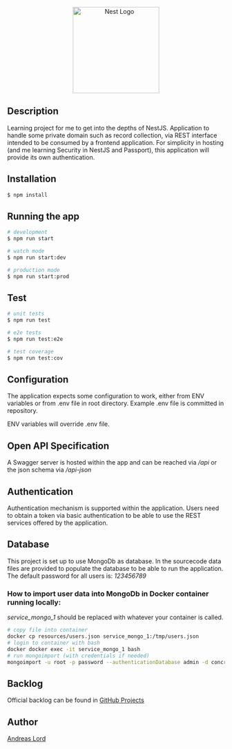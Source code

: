 <p align="center">
  <a href="http://nestjs.com/" target="blank"><img src="https://nestjs.com/img/logo-small.svg" width="200" alt="Nest Logo" /></a>
</p>

## Description

Learning project for me to get into the depths of NestJS. Application to handle some private domain such as record collection, via REST interface intended to be consumed by a frontend application. For simplicity in hosting (and me learning Security in NestJS and Passport), this application will provide its own authentication. 

## Installation

```bash
$ npm install
```

## Running the app

```bash
# development
$ npm run start

# watch mode
$ npm run start:dev

# production mode
$ npm run start:prod
```

## Test

```bash
# unit tests
$ npm run test

# e2e tests
$ npm run test:e2e

# test coverage
$ npm run test:cov
```

## Configuration
The application expects some configuration to work, either from ENV variables or from .env file in root directory. 
Example .env file is committed in repository. 

ENV variables will override .env file.

## Open API Specification
A Swagger server is hosted within the app and can be reached via _/api_ or the json schema via _/api-json_

## Authentication
Authentication mechanism is supported within the application. Users need to obtain a token via basic authentication to 
be able to use the REST services offered by the application.  

## Database
This project is set up to use MongoDb as database. In the sourcecode data files are provided to populate the database to
be able to run the application. The default password for all users is: _123456789_

### How to import user data into MongoDb in Docker container running locally:
_service_mongo_1_ should be replaced with whatever your container is called.
```bash
# copy file into container
docker cp resources/users.json service_mongo_1:/tmp/users.json
# login to container with bash
docker docker exec -it service_mongo_1 bash
# run mongoimport (with credentials if needed)
mongoimport -u root -p password --authenticationDatabase admin -d concrete -c users --type=json --file /tmp/users.json
```

## Backlog
Official backlog can be found in [GitHub Projects](https://github.com/users/andlo779/projects/2/views/2)

## Author
[Andreas Lord](mailto:andlo779@gmail.com) 
